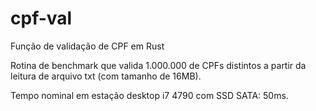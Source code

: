 # cpf-val
 Função de validação de CPF em Rust
 
 Rotina de benchmark que valida 1.000.000 de CPFs distintos a partir da leitura de arquivo txt (com tamanho de 16MB).
 
 Tempo nominal em estação desktop i7 4790 com SSD SATA: 50ms.
 
